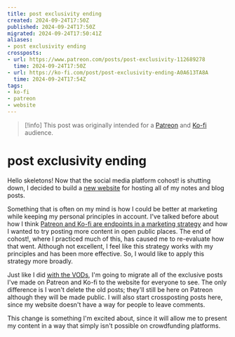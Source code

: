 ```yaml
---
title: post exclusivity ending
created: 2024-09-24T17:50Z
published: 2024-09-24T17:50Z
migrated: 2024-09-24T17:50:41Z
aliases:
- post exclusivity ending
crossposts:
- url: https://www.patreon.com/posts/post-exclusivity-112689278
  time: 2024-09-24T17:50Z
- url: https://ko-fi.com/post/post-exclusivity-ending-A0A613TA8A
  time: 2024-09-24T17:54Z
tags:
- ko-fi
- patreon
- website
---
```


> [!info]
> This post was originally intended for a [Patreon](../tags/patreon.md) and [Ko-fi](../tags/ko-fi.md) audience.

# post exclusivity ending

Hello skeletons! Now that the social media platform cohost! is shutting down, I decided to build a [new website](https://www.exodrifter.space/) for hosting all of my notes and blog posts.

Something that is often on my mind is how I could be better at marketing while keeping my personal principles in account. I've talked before about how I think [Patreon and Ko-fi are endpoints in a marketing strategy](202212270805.md) and how I wanted to try posting more content in open public places. The end of cohost!, where I practiced much of this, has caused me to re-evaluate how that went. Although not excellent, I feel like this strategy works with my principles and has been more effective. So, I would like to apply this strategy more broadly.

Just like I did [with the VODs](202212282211.md), I'm going to migrate all of the exclusive posts I've made on Patreon and Ko-fi to the website for everyone to see. The only difference is I won't delete the old posts; they'll still be here on Patreon although they will be made public. I will also start crossposting posts here, since my website doesn't have a way for people to leave comments.

This change is something I'm excited about, since it will allow me to present my content in a way that simply isn't possible on crowdfunding platforms.
